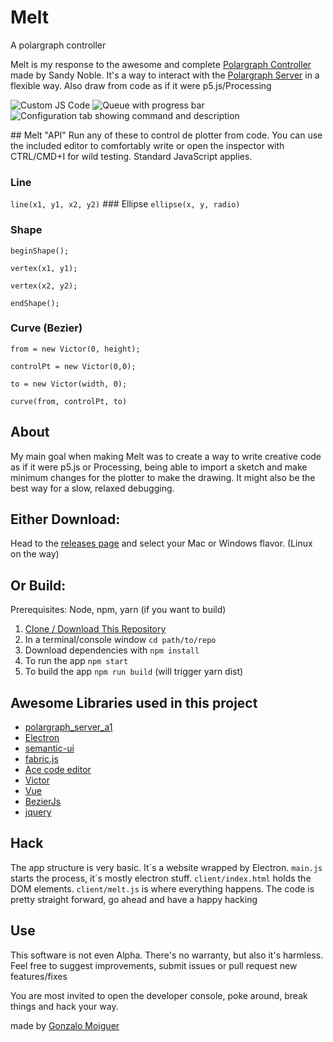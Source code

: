 # Melt
A polargraph controller

Melt is my response to the awesome and complete [Polargraph Controller](https://github.com/euphy/polargraphcontroller) made by Sandy Noble. It's a way to interact with the [Polargraph Server](https://github.com/euphy/polargraph_server_a1) in a flexible way. Also draw from code as if it were p5.js/Processing

![Custom JS Code](https://i.imgur.com/pTLWwDl.png "Melt Code")
![Queue with progress bar](https://i.imgur.com/FRWW641.png "Melt Queue")
![Configuration tab showing command and description](https://i.imgur.com/GQa8lcA.png "Melt Configuration")

## Melt "API"
Run any of these to control de plotter from code. You can use the included editor to comfortably write or open the inspector with CTRL/CMD+I for wild testing. Standard JavaScript applies.

### Line
`line(x1, y1, x2, y2)`
### Ellipse
`ellipse(x, y, radio)`
### Shape
`beginShape();`

`vertex(x1, y1);`

`vertex(x2, y2);`

`endShape();`
### Curve (Bezier)
`from = new Victor(0, height);`

`controlPt = new Victor(0,0);`

`to = new Victor(width, 0);`

`curve(from, controlPt, to)`

## About
My main goal when making Melt was to create a way to write creative code as if it were p5.js or Processing, being able to import a sketch and make minimum changes for the plotter to make the drawing. It might also be the best way for a slow, relaxed debugging.

## Either Download:

Head to the [releases page](https://github.com/gonzam88/melt-app/releases) and select your Mac or Windows flavor. (Linux on the way)

## Or Build:
Prerequisites: Node, npm, yarn (if you want to build)

1. [Clone / Download This Repository](https://github.com/gonzam88/melt-app.git)
2. In a terminal/console window `cd path/to/repo`
3. Download dependencies with `npm install`
4. To run the app `npm start`
5. To build the app `npm run build` (will trigger yarn dist)

## Awesome Libraries used in this project
- [polargraph_server_a1](https://github.com/euphy/polargraph_server_a1)
- [Electron](https://electronjs.org/)
- [semantic-ui](https://semantic-ui.com/)
- [fabric.js](http://fabricjs.com)
- [Ace code editor](https://ace.c9.io/)
- [Victor](http://victorjs.org)
- [Vue](https://vuejs.org)
- [BezierJs](https://github.com/Pomax/bezierjs)
- [jquery](https://jquery.com/)

## Hack

The app structure is very basic. It´s a website wrapped by Electron. `main.js` starts the process, it´s mostly electron stuff. `client/index.html` holds the DOM elements. `client/melt.js` is where everything happens. The code is pretty straight forward, go ahead and have a happy hacking

## Use

This software is not even Alpha. There's no warranty, but also it's harmless.
Feel free to suggest improvements, submit issues or pull request new features/fixes

You are most invited to open the developer console, poke around, break things and hack your way.

made by [Gonzalo Moiguer](https://www.gonzamoiguer.com.ar)
